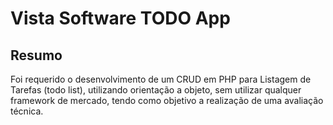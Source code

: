 # Vista Software TODO App

Resumo
-
Foi requerido o desenvolvimento de um CRUD em PHP para Listagem de Tarefas (todo list), utilizando orientação a objeto, sem utilizar qualquer framework de mercado, tendo como objetivo a realização de uma avaliação técnica.
